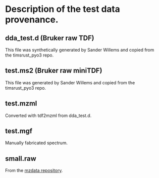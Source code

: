 # Description of the test data provenance.

## dda_test.d (Bruker raw TDF)

This file was synthetically generated by Sander Willems and copied from the timsrust_pyo3 repo.

## test.ms2 (Bruker raw miniTDF)

This file was generated by Sander Willems and copied from the timsrust_pyo3 repo.

## test.mzml

Converted with tdf2mzml from dda_test.d.

## test.mgf

Manually fabricated spectrum.

## small.raw

From the [mzdata repository](https://github.com/mobiusklein/mzdata/blob/v0.27.0/test/data/small.RAW).
